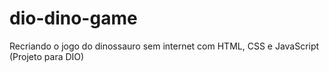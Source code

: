 # dio-dino-game
Recriando o jogo do dinossauro sem internet com HTML, CSS e JavaScript (Projeto para DIO)
